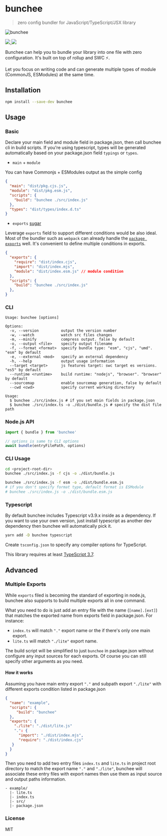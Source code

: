 # bunchee
> zero config bundler for JavaScript/TypeScript/JSX library

![bunchee](https://user-images.githubusercontent.com/4800338/98430015-7ce64f00-20e5-11eb-8c64-41addfbd4ede.png)

<p align="left">
  <a href="https://npm.im/bunchee">
    <img src="https://badgen.net/npm/v/bunchee">
  </a>

  <a href="https://github.com/huozhi/bunchee/actions?workflow=CI">
    <img src="https://github.com/huozhi/bunchee/workflows/CI/badge.svg">
  </a>
</p>

Bunchee can help you to bundle your library into one file with zero configuration. It's built on top of rollup and SWC ⚡️.

Let you focus on writing code and can generate multiple types of module (CommonJS, ESModules) at the same time.


## Installation

```sh
npm install --save-dev bunchee
```

## Usage
### Basic

Declare your main field and module field in package.json, then call bunchee cli in build scripts. If you're using typescript, types will be generated automatically based on your package.json field `typings` or `types`.


* `main` + `module`

You can have Commonjs + ESModules output as the simple config

```json
{
  "main": "dist/pkg.cjs.js",
  "module": "dist/pkg.esm.js",
  "scripts": {
    "build": "bunchee ./src/index.js"
  },
  "types": "dist/types/index.d.ts"
}
```

* `exports` [sugar](https://nodejs.org/api/packages.html#exports-sugar)

Leverage `exports` field to support different conditions would be also ideal. Most of the bundler such as `webpack` can already handle the [`package exports`](https://webpack.js.org/guides/package-exports/) well. It's convenient to define multiple conditions in exports.

```json
{
  "exports": {
    "require": "dist/index.cjs",
    "import": "dist/index.mjs",
    "module": "dist/index.esm.js" // module condition
  },
  "scripts": {
    "build": "bunchee ./src/index.js"
  },
}
```

### CLI

```
Usage: bunchee [options]

Options:
  -v, --version          output the version number
  -w, --watch            watch src files changes
  -m, --minify           compress output. false by default
  -o, --output <file>    specify output filename
  -f, --format <format>  specify bundle type: "esm", "cjs", "umd". "esm" by default
  -e, --external <mod>   specify an external dependency
  -h, --help             output usage information
  --target <target>      js features target: swc target es versions. "es5" by default
  --runtime <runtime>    build runtime: "nodejs", "browser". "browser" by default
  --sourcemap            enable sourcemap generation, false by default
  --cwd <cwd>            specify current working directory

Usage:
  $ bunchee ./src/index.js # if you set main fields in package.json
  $ bunchee ./src/index.ts -o ./dist/bundle.js # specify the dist file path
```

### Node.js API

```js
import { bundle } from 'bunchee'

// options is same to CLI options
await bundle(entryFilePath, options)
```
### CLI Usage

```sh
cd <project-root-dir>
bunchee ./src/index.js -f cjs -o ./dist/bundle.js

bunchee ./src/index.js -f esm -o ./dist/bundle.esm.js
# if you don't specify format type, default format is ESModule
# bunchee ./src/index.js -o ./dist/bundle.esm.js
```

### Typescript

By default bunchee includes Typescript v3.9.x inside as a dependency. If you want to use your own version, just install typescript as another dev dependency then bunchee will automatically pick it.

```sh
yarn add -D bunchee typescript
```

Create `tsconfig.json` to specify any compiler options for TypeScript.

This library requires at least [TypeScript 3.7](https://www.typescriptlang.org/docs/handbook/release-notes/typescript-3-7.html).


## Advanced

### Multiple Exports

While `exports` filed is becoming the standard of exporting in node.js, bunchee also supports to build multiple exports all in one command.

What you need to do is just add an entry file with the name (`[name].[ext]`) that matches the exported name from exports field in package.json. For instance:

* `index.ts` will match `"."` export name or the if there's only one main export.
* `lite.ts` will match `"./lite"` export name.

The build script will be simplified to just `bunchee` in package.json without configure any input sources for each exports. Of course you can still specify other arguments as you need.

#### How it works

Assuming you have main entry export `"."` and subpath export `"./lite"` with different exports condition listed in package.json

```json
{
  "name": "example",
  "scripts": {
     "build": "bunchee"
  },
  "exports": {
    "./lite": "./dist/lite.js"
    ".": {
      "import": "./dist/index.mjs",
      "require": "./dist/index.cjs"
   }
  }
}
```

Then you need to add two entry files `index.ts` and `lite.ts` in project root directory to match the export name `"."` and `"./lite"`, bunchee will associate these entry files with export names then use them as input source and output paths information.

```
- example/
  |- lite.ts
  |- index.ts
  |- src/
  |- package.json
```

### License

MIT
